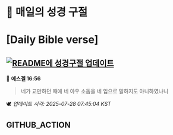 # 🙏 매일의 성경 구절
# [Daily Bible verse]
## [![README에 성경구절 업데이트](https://github.com/DONGSUKA/first_test/actions/workflows/update-readme-bible.yml/badge.svg)](https://github.com/DONGSUKA/first_test/actions/workflows/update-readme-bible.yml)
<!-- START_BIBLE_VERSE -->
📖 **에스겔 16:56**
> 네가 교만하던 때에 네 아우 소돔을 네 입으로 말하지도 아니하였나니

🕊️ _업데이트 시각: 2025-07-28 07:45:04 KST_
  <!-- END_BIBLE_VERSE -->
## GITHUB_ACTION
